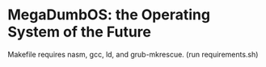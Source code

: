 # MegaDumbOS: the Operating System of the Future


Makefile requires nasm, gcc, ld, and grub-mkrescue. (run requirements.sh)
